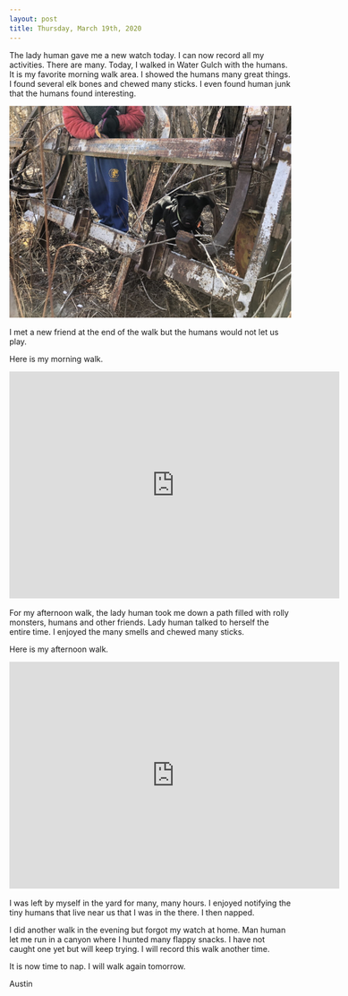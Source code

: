 ```yaml
---
layout: post
title: Thursday, March 19th, 2020
---
```


The lady human gave me a new watch today. I can now record all my activities. There are many. Today, I walked in Water Gulch with the humans. It is my favorite morning walk area. I showed the humans many great things. I found several elk bones and chewed many sticks. I even found human junk that the humans found interesting. 

<div style="text-align:center">
<img src="/images/2020319.jpeg" height="50%"/>
</div>

I met a new friend at the end of the walk but the humans would not let us play. 

Here is my morning walk.

<div style="text-align:center">
<iframe height='405' width='590' frameborder='0' allowtransparency='true' scrolling='no' src='https://www.strava.com/activities/3197957563/embed/fa0a73b697293f0eebf4ba22482acba67886f1bc'></iframe>
</div>

For my afternoon walk, the lady human took me down a path filled with rolly monsters, humans and other friends. Lady human talked to herself the entire time. I enjoyed the many smells and chewed many sticks.

Here is my afternoon walk.

<div style="text-align:center">
<iframe height='405' width='590' frameborder='0' allowtransparency='true' scrolling='no' src='https://www.strava.com/activities/3199185235/embed/af4ad57e5e32fedfc2151270cbf2ec07383f63fa'></iframe>
</div>

I was left by myself in the yard for many, many hours. I enjoyed notifying the tiny humans that live near us that I was in the there. I then napped.

I did another walk in the evening but forgot my watch at home. Man human let me run in a canyon where I hunted many flappy snacks. I have not caught one yet but will keep trying. I will record this walk another time. 

It is now time to nap. I will walk again tomorrow. 

Austin